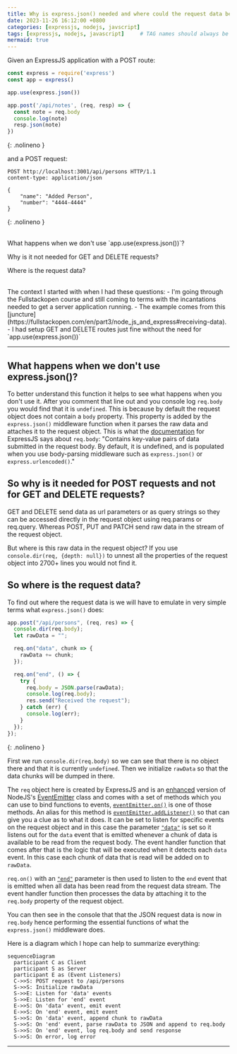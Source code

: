 ```yaml
---
title: Why is express.json() needed and where could the request data be without it?
date: 2023-11-26 16:12:00 +0800
categories: [expressjs, nodejs, javscript]
tags: [expressjs, nodejs, javascript]     # TAG names should always be lowercase
mermaid: true
---
```

Given an ExpressJS application with a POST route:

```javascript
const express = require('express')
const app = express()

app.use(express.json())

app.post('/api/notes', (req, resp) => {
  const note = req.body
  console.log(note)
  resp.json(note)
})
```
{: .nolineno }

and a POST request:

```http
POST http://localhost:3001/api/persons HTTP/1.1
content-type: application/json

{
    "name": "Added Person",
    "number": "4444-4444"
}
```
{: .nolineno }

<br>
What happens when we don't use `app.use(express.json())`?

Why is it not needed for GET and DELETE requests?

Where is the request data?


<br>
The context I started with when I had these questions:
- I'm going through the Fullstackopen course and still coming to terms with the incantations needed to get a server application running. 
- The example comes from this [juncture](https://fullstackopen.com/en/part3/node_js_and_express#receiving-data).
- I had setup GET and DELETE routes just fine without the need for `app.use(express.json())`

---

## What happens when we don't use express.json()?

To better understand this function it helps to see what happens when you don't use it. After you comment that line out and you console log `req.body` you would find that it is `undefined`. This is because by default the request object does not contain a `body` property. This property is added by the `express.json()` middleware function when it parses the raw data and attaches it to the request object. This is what the [documentation](https://ExpressJS.com/en/4x/api.html#req.body) for ExpressJS says about `req.body`: "Contains key-value pairs of data submitted in the request body. By default, it is undefined, and is populated when you use body-parsing middleware such as `express.json()` or `express.urlencoded()`."

## So why is it needed for POST requests and not for GET and DELETE requests?

GET and DELETE send data as url parameters or as query strings so they can be accessed directly in the request object using req.params or req.query. Whereas POST, PUT and PATCH send raw data in the stream of the request object.

But where is this raw data in the request object? If you use `console.dir(req, {depth: null})` to unnest all the properties of the request object into 2700+ lines you would not find it.

## So where is the request data?

To find out where the request data is we will have to emulate in very simple terms what `express.json()` does:

```javascript
app.post("/api/persons", (req, res) => {
  console.dir(req.body);
  let rawData = "";

  req.on("data", chunk => {
    rawData += chunk;
  });

  req.on("end", () => {
    try {
      req.body = JSON.parse(rawData);
      console.log(req.body);
      res.send("Received the request");
    } catch (err) {
      console.log(err);
    }
  });
});
```
{: .nolineno }

First we run `console.dir(req.body)` so we can see that there is no object there and that it is currently `undefined`.
Then we initialize `rawData` so that the data chunks will be dumped in there. 

The `req` object here is created by ExpressJS and is an [enhanced](https://ExpressJS.com/en/api.html#req) version of NodeJS's [EventEmitter](https://nodejs.org/api/events.html#class-eventemitter) class and comes with a set of methods which you can use to bind functions to events, [`eventEmitter.on()`](https://nodejs.org/docs/latest/api/events.html#emitteroneventname-listener) is one of those methods. An alias for this method is [`eventEmitter.addListener()`](https://nodejs.org/api/events.html#emitteraddlistenereventname-listener) so that can give you a clue as to what it does. It can be set to listen for specific events on the request object and in this case the parameter [`"data"`](https://nodejs.org/api/stream.html#event-data) is set so it listens out for the `data` event that is emitted whenever a chunk of data is available to be read from the request body. 
The event handler function that comes after that is the logic that will be executed when it detects each `data` event. In this case each chunk of data that is read will be added on to `rawData`.

`req.on()` with an [`"end"`](https://nodejs.org/api/stream.html#event-end) parameter is then used to listen to the `end` event that is emitted when all data has been read from the request data stream. 
The event handler function then processes the data by attaching it to the `req.body` property of the request object.

You can then see in the console that that the JSON request data is now in `req.body` hence performing the essential functions of what the `express.json()` middleware does.

Here is a diagram which I hope can help to summarize everything:

```mermaid
sequenceDiagram
  participant C as Client
  participant S as Server
  participant E as (Event Listeners)
  C->>S: POST request to /api/persons
  S->>S: Initialize rawData
  S->>E: Listen for 'data' events
  S->>E: Listen for 'end' event
  E->>S: On 'data' event, emit event
  E->>S: On 'end' event, emit event
  S->>S: On 'data' event, append chunk to rawData
  S->>S: On 'end' event, parse rawData to JSON and append to req.body
  S->>S: On 'end' event, log req.body and send response
  S->>S: On error, log error
```

---
